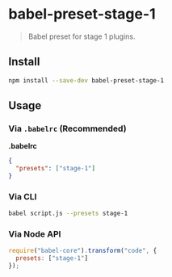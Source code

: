 # babel-preset-stage-1

> Babel preset for stage 1 plugins.

## Install

```sh
npm install --save-dev babel-preset-stage-1
```

## Usage

### Via `.babelrc` (Recommended)

**.babelrc**

```json
{
  "presets": ["stage-1"]
}
```

### Via CLI

```sh
babel script.js --presets stage-1
```

### Via Node API

```javascript
require("babel-core").transform("code", {
  presets: ["stage-1"]
});
```
